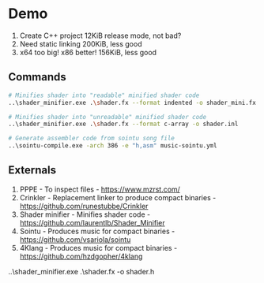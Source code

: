 # Demo

1. Create C++ project
    12KiB release mode, not bad?
2.  Need static linking
    200KiB, less good
3.  x64 too big! x86 better!
    156KiB, less good

## Commands

```bash
# Minifies shader into "readable" minified shader code
..\shader_minifier.exe .\shader.fx --format indented -o shader_mini.fx

# Minifies shader into "unreadable" minified shader code
..\shader_minifier.exe .\shader.fx --format c-array -o shader.inl

# Generate assembler code from sointu song file
..\sointu-compile.exe -arch 386 -e "h,asm" music-sointu.yml
```
## Externals

1. PPPE - To inspect files - https://www.mzrst.com/
2. Crinkler - Replacement linker to produce compact binaries - https://github.com/runestubbe/Crinkler
3. Shader minifier - Minifies shader code - https://github.com/laurentlb/Shader_Minifier
4. Sointu - Produces music for compact binaries - https://github.com/vsariola/sointu
5. 4Klang - Produces music for compact binaries - https://github.com/hzdgopher/4klang



..\shader_minifier.exe .\shader.fx -o shader.h